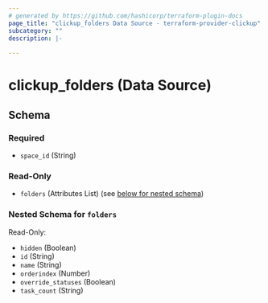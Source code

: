 ```yaml
---
# generated by https://github.com/hashicorp/terraform-plugin-docs
page_title: "clickup_folders Data Source - terraform-provider-clickup"
subcategory: ""
description: |-
  
---
```


# clickup_folders (Data Source)





<!-- schema generated by tfplugindocs -->
## Schema

### Required

- `space_id` (String)

### Read-Only

- `folders` (Attributes List) (see [below for nested schema](#nestedatt--folders))

<a id="nestedatt--folders"></a>
### Nested Schema for `folders`

Read-Only:

- `hidden` (Boolean)
- `id` (String)
- `name` (String)
- `orderindex` (Number)
- `override_statuses` (Boolean)
- `task_count` (String)
